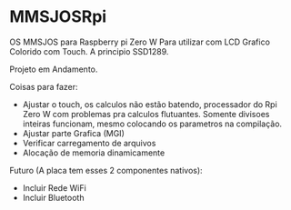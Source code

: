 # MMSJOSRpi
OS MMSJOS para Raspberry pi Zero W
Para utilizar com LCD Grafico Colorido com Touch. A principio SSD1289.

Projeto em Andamento.

Coisas para fazer:
- Ajustar o touch, os calculos não estão batendo, processador do Rpi Zero W com problemas pra calculos flutuantes. Somente divisoes inteiras funcionam, mesmo colocando os parametros na compilação.
- Ajustar parte Grafica (MGI)
- Verificar carregamento de arquivos
- Alocação de memoria dinamicamente

Futuro (A placa tem esses 2 componentes nativos):
- Incluir Rede WiFi
- Incluir Bluetooth

